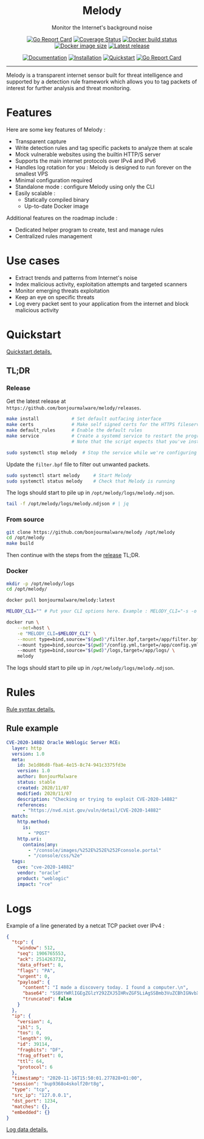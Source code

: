 <p align="center">
  <h1 align="center">Melody</h1>
  <p align="center">Monitor the Internet's background noise</p>
</p>

<p align="center">
    <a href="https://goreportcard.com/badge/github.com/bonjourmalware/melody"><img src="https://goreportcard.com/badge/github.com/bonjourmalware/melody" alt="Go Report Card"/></a>
    <a href="https://coveralls.io/github/bonjourmalware/melody"><img src="https://coveralls.io/repos/github/bonjourmalware/melody/badge.svg" alt="Coverage Status"/></a>
    <a href="https://hub.docker.com/r/bonjourmalware/melody/builds"><img src="https://img.shields.io/docker/cloud/build/bonjourmalware/melody" alt="Docker build status"/></a>
    <a href="https://hub.docker.com/r/bonjourmalware/melody/builds"><img src="https://img.shields.io/docker/image-size/bonjourmalware/melody" alt="Docker image size"/></a>
    <a href="https://github.com/bonjourmalware/melody/releases/latest"><img src="https://img.shields.io/github/release/bonjourmalware/melody.svg?style=flat-square" alt="Latest release"/></a>
</p>

<p align="center">
    <a href="https://bonjourmalware.github.io/melody/"><img src="https://img.shields.io/badge/%F0%9F%93%9A-Documentation-informational" alt="Documentation"/></a>
    <a href="https://bonjourmalware.github.io/melody/installation"><img src="https://img.shields.io/badge/%F0%9F%93%9A-Installation-informational" alt="Installation"/></a>
    <a href="https://bonjourmalware.github.io/melody/quickstart"><img src="https://img.shields.io/badge/%F0%9F%93%9A-Quickstart-informational" alt="Quickstart"/></a>
    <a href="https://opensource.org/licenses/MIT"><img src="https://img.shields.io/badge/License-MIT-green.svg" alt="Go Report Card"/></a>
</p>

---

Melody is a transparent internet sensor built for threat intelligence and supported by a detection rule framework which allows you to tag packets of interest for further analysis and threat monitoring.

# Features
Here are some key features of Melody :

+ Transparent capture
+ Write detection rules and tag specific packets to analyze them at scale 
+ Mock vulnerable websites using the builtin HTTP/S server
+ Supports the main internet protocols over IPv4 and IPv6
+ Handles log rotation for you : Melody is designed to run forever on the smallest VPS
+ Minimal configuration required
+ Standalone mode : configure Melody using only the CLI
+ Easily scalable :
    + Statically compiled binary
    + Up-to-date Docker image

Additional features on the roadmap include :

+ Dedicated helper program to create, test and manage rules
+ Centralized rules management

# Use cases

+ Extract trends and patterns from Internet's noise 
+ Index malicious activity, exploitation attempts and targeted scanners
+ Monitor emerging threats exploitation
+ Keep an eye on specific threats
+ Log every packet sent to your application from the internet and block malicious activity

# Quickstart
[Quickstart details.](https://bonjourmalware.github.io/melody/installation)

## TL;DR
### Release
Get the latest release at `https://github.com/bonjourmalware/melody/releases`.

```bash
make install            # Set default outfacing interface
make certs              # Make self signed certs for the HTTPS fileserver
make default_rules      # Enable the default rules
make service            # Create a systemd service to restart the program automatically and launch it at startup 
                        # Note that the script expects that you've installed Melody in /opt/melody

sudo systemctl stop melody  # Stop the service while we're configuring it
```

Update the `filter.bpf` file to filter out unwanted packets.

```bash
sudo systemctl start melody     # Start Melody
sudo systemctl status melody    # Check that Melody is running    
```

The logs should start to pile up in `/opt/melody/logs/melody.ndjson`.

```bash
tail -f /opt/melody/logs/melody.ndjson # | jq
```

### From source

```bash
git clone https://github.com/bonjourmalware/melody /opt/melody
cd /opt/melody
make build
```

Then continue with the steps from the [release](#release) TL;DR.

### Docker

```bash
mkdir -p /opt/melody/logs
cd /opt/melody/

docker pull bonjourmalware/melody:latest

MELODY_CLI="" # Put your CLI options here. Example : MELODY_CLI="-s -o 'http.server.port: 5555'"

docker run \
    --net=host \
    -e "MELODY_CLI=$MELODY_CLI" \
    --mount type=bind,source="$(pwd)"/filter.bpf,target=/app/filter.bpf,readonly \  # Remove this line if you're using the default filter
    --mount type=bind,source="$(pwd)"/config.yml,target=/app/config.yml,readonly \  # Remove this line if you're using the default config
    --mount type=bind,source="$(pwd)"/logs,target=/app/logs/ \                      # The directory must exists in your current directory before running the container
    melody
```

The logs should start to pile up in `/opt/melody/logs/melody.ndjson`.

# Rules

[Rule syntax details.](https://bonjourmalware.github.io/melody/installation)

## Rule example

```yaml
CVE-2020-14882 Oracle Weblogic Server RCE:
  layer: http
  version: 1.0
  meta:
    id: 3e1d86d8-fba6-4e15-8c74-941c3375fd3e
    version: 1.0
    author: BonjourMalware
    status: stable
    created: 2020/11/07
    modified: 2020/11/07
    description: "Checking or trying to exploit CVE-2020-14882"
    references:
      - "https://nvd.nist.gov/vuln/detail/CVE-2020-14882"
  match:
    http.method:
      is:
        - "POST"
    http.uri:
      contains|any:
        - "/console/images/%252E%252E%252Fconsole.portal"
        - "/console/css/%2e"
  tags:
    cve: "cve-2020-14882"
    vendor: "oracle"
    product: "weblogic"
    impact: "rce"
```

# Logs
Example of a line generated by a netcat TCP packet over IPv4 :

```json
{
  "tcp": {
    "window": 512,
    "seq": 1906765553,
    "ack": 2514263732,
    "data_offset": 8,
    "flags": "PA",
    "urgent": 0,
    "payload": {
      "content": "I made a discovery today. I found a computer.\n",
      "base64": "SSBtYWRlIGEgZGlzY292ZXJ5IHRvZGF5LiAgSSBmb3VuZCBhIGNvbXB1dGVyLgo=",
      "truncated": false
    }
  },
  "ip": {
    "version": 4,
    "ihl": 5,
    "tos": 0,
    "length": 99,
    "id": 39114,
    "fragbits": "DF",
    "frag_offset": 0,
    "ttl": 64,
    "protocol": 6
  },
  "timestamp": "2020-11-16T15:50:01.277828+01:00",
  "session": "bup9368o4skolf20rt8g",
  "type": "tcp",
  "src_ip": "127.0.0.1",
  "dst_port": 1234,
  "matches": {},
  "embedded": {}
}
```

[Log data details.](https://bonjourmalware.github.io/melody/layers)
